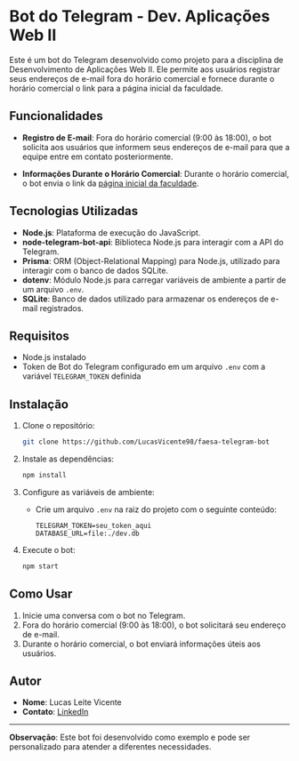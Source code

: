 # Bot do Telegram - Dev. Aplicações Web II

Este é um bot do Telegram desenvolvido como projeto para a disciplina de Desenvolvimento de Aplicações Web II. Ele permite aos usuários registrar seus endereços de e-mail fora do horário comercial e fornece durante o horário comercial o link para a página inicial da faculdade.

## Funcionalidades

- **Registro de E-mail**: Fora do horário comercial (9:00 às 18:00), o bot solicita aos usuários que informem seus endereços de e-mail para que a equipe entre em contato posteriormente.

- **Informações Durante o Horário Comercial**: Durante o horário comercial, o bot envia o link da [página inicial da faculdade](https://faesa.br).

## Tecnologias Utilizadas

- **Node.js**: Plataforma de execução do JavaScript.
- **node-telegram-bot-api**: Biblioteca Node.js para interagir com a API do Telegram.
- **Prisma**: ORM (Object-Relational Mapping) para Node.js, utilizado para interagir com o banco de dados SQLite.
- **dotenv**: Módulo Node.js para carregar variáveis de ambiente a partir de um arquivo `.env`.
- **SQLite**: Banco de dados utilizado para armazenar os endereços de e-mail registrados.

## Requisitos

- Node.js instalado
- Token de Bot do Telegram configurado em um arquivo `.env` com a variável `TELEGRAM_TOKEN` definida

## Instalação

1. Clone o repositório:
   ```bash
   git clone https://github.com/LucasVicente98/faesa-telegram-bot

2. Instale as dependências:
   
   ```bash
   npm install
   ```
   
3. Configure as variáveis de ambiente:
   - Crie um arquivo `.env` na raiz do projeto com o seguinte conteúdo:
     ```plaintext
     TELEGRAM_TOKEN=seu_token_aqui
     DATABASE_URL=file:./dev.db
     ```

4. Execute o bot:
   ```bash
   npm start
   ```

## Como Usar

1. Inicie uma conversa com o bot no Telegram.
2. Fora do horário comercial (9:00 às 18:00), o bot solicitará seu endereço de e-mail.
3. Durante o horário comercial, o bot enviará informações úteis aos usuários.

## Autor

- **Nome**: Lucas Leite Vicente
- **Contato**: [LinkedIn](https://www.linkedin.com/in/lucas-leite-vicente-136568207/)

---

**Observação**: Este bot foi desenvolvido como exemplo e pode ser personalizado para atender a diferentes necessidades.